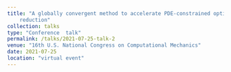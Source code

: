 ```yaml
---
title: "A globally convergent method to accelerate PDE-constrained optimization using on-the-fly model
    reduction"
collection: talks
type: "Conference  talk"
permalink: /talks/2021-07-25-talk-2
venue: "16th U.S. National Congress on Computational Mechanics"
date: 2021-07-25
location: "virtual event"
---
```

